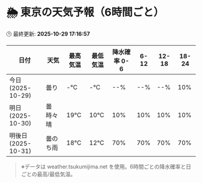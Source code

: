 # 🌦️ 東京の天気予報（6時間ごと）

🕒 最終更新: **2025-10-29 17:16:57**

| 日付 | 天気 | 最高気温 | 最低気温 | 降水確率 0-6 | 6-12 | 12-18 | 18-24 |
|------|------|----------|----------|------------|------|------|------|
| 今日 (2025-10-29) | 曇り | -℃ | -℃ | --% | --% | --% | 10% |
| 明日 (2025-10-30) | 曇時々晴 | 19℃ | 10℃ | 10% | 10% | 10% | 10% |
| 明後日 (2025-10-31) | 曇のち雨 | 18℃ | 12℃ | 70% | 70% | 70% | 70% |

> ※データは weather.tsukumijima.net を使用。6時間ごとの降水確率と日ごとの最高/最低気温。